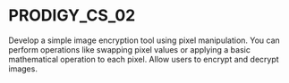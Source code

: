 # PRODIGY_CS_02

Develop a simple image encryption tool using pixel manipulation. You can perform operations like swapping pixel values or applying a basic mathematical operation to each pixel. Allow users to encrypt and decrypt images.

